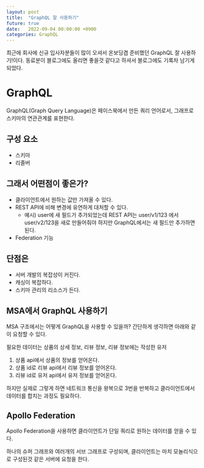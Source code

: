 ```yaml
---
layout: post
title:  "GraphQL 잘 사용하기"
future: true
date:   2022-09-04 00:00:00 +0900
categories: GraphQL
---
```

최근에 회사에 신규 입사자분들이 많이 오셔서 온보딩겸 준비했던 GraphQL 잘 사용하기!이다. 동료분이 블로그에도 올리면 좋을것 같다고 하셔서 블로그에도 기록차 남기게 되었다. 
# GraphQL
GraphQL(Graph Query Language)은 페이스북에서 만든 쿼리 언어로서, 그래프로 스키마의 연관관계를 표현한다.
## 구성 요소
- 스키마
- 리졸버

## 그래서 어떤점이 좋은가?
- 클라이언트에서 원하는 값만 가져올 수 있다.
- REST API에 비해 변경에 유연하게 대처할 수 있다.
    - 예시) user에 새 필드가 추가되었는데 REST API는 user/v1/123 에서 user/v2/123을 새로 만들어줘야 하지만 GraphQL에서는 새 필드만 추가하면 된다.
- Federation 기능

## 단점은
- 서버 개발의 복잡성이 커진다.
- 캐싱이 복잡하다.
- 스키마 관리의 리소스가 든다.

## MSA에서 GraphQL 사용하기

MSA 구조에서는 어떻게 GraphQL을 사용할 수 있을까?
간단하게 생각하면 아래와 같이 요청할 수 있다.

필요한 데이터는 상품의 상세 정보, 리뷰 정보, 리뷰 정보에는 작성한 유저
1. 상품 api에서 상품의 정보를 얻어온다.
2. 상품 id로 리뷰 api에서 리뷰 정보를 얻어온다.
3. 리뷰 id로 유저 api에서 유저 정보를 얻어온다.

하지만 실제로 그렇게 하면 네트워크 통신을 왕복으로 3번을 반복하고 클라이언트에서 데이터를 합치는 과정도 필요하다. 

## Apollo Federation
Apollo Federation을 사용하면 클라이언트가 단일 쿼리로 원하는 데이터를 얻을 수 있다.


하나의 슈퍼 그래프와 여러개의 서브 그래프로 구성되며, 클라이언트는 마치 모놀리식으로 구성된것 같은 서버에 요청을 한다.